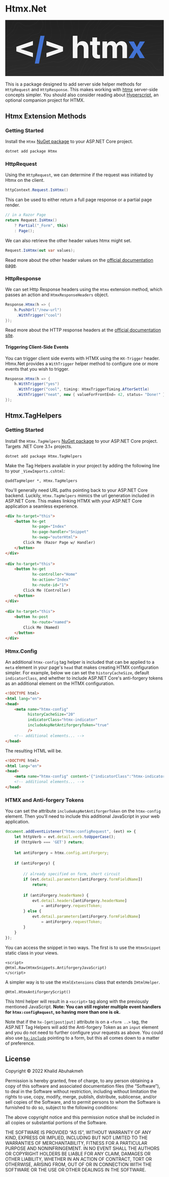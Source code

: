 # Htmx.Net

![HTMX Logo](./shared/htmx-logo.png)

This is a package designed to add server side helper methods for `HttpRequest` and `HttpResponse`. This makes working with [htmx](https://htmx.org/) server-side concepts simpler. You should also consider reading about [Hyperscript](https://hyperscript.org/), an optional companion project for HTMX.

## Htmx Extension Methods

### Getting Started

Install the `Htmx` [NuGet package](https://www.nuget.org/packages/Htmx/) to your ASP.NET Core project.

```console
dotnet add package Htmx
```

### HttpRequest

Using the `HttpRequest`, we can determine if the request was initiated by Htmx on the client.

```c#
httpContext.Request.IsHtmx()
```

This can be used to either return a full page response or a partial page render.

```c#
// in a Razor Page
return Request.IsHtmx()
    ? Partial("_Form", this)
    : Page();
```

We can also retrieve the other header values htmx might set.

```c#
Request.IsHtmx(out var values);
```

Read more about the other header values on the [official documentation page](https://htmx.org/reference/#request_headers).

### HttpResponse

We can set Http Response headers using the `Htmx` extension method, which passes an action and `HtmxResponseHeaders` object.

```c#
Response.Htmx(h => {
    h.PushUrl("/new-url")
     .WithTrigger("cool")
});
```

Read more about the HTTP response headers at the [official documentation site](https://htmx.org/reference/#request_headers).

#### Triggering Client-Side Events

You can trigger client side events with HTMX using the `HX-Trigger` header. Htmx.Net provides a `WithTrigger` helper method to configure one or more events that you wish to trigger.

```c#
Response.Htmx(h => {
    h.WithTrigger("yes")
     .WithTrigger("cool", timing: HtmxTriggerTiming.AfterSettle)
     .WithTrigger("neat", new { valueForFrontEnd= 42, status= "Done!" }, timing: HtmxTriggerTiming.AfterSwap);
});
```

## Htmx.TagHelpers

### Getting Started

Install the `Htmx.TagHelpers` [NuGet package](https://www.nuget.org/packages/Htmx.TagHelpers/) to your ASP.NET Core project. Targets .NET Core 3.1+ projects.

```console
dotnet add package Htmx.TagHelpers
```

Make the Tag Helpers available in your project by adding the following line to your `_ViewImports.cshtml`:

```razor
@addTagHelper *, Htmx.TagHelpers
```

You'll generally need URL paths pointing back to your ASP.NET Core backend. Luckily, `Htmx.TagHelpers` mimics the url generation included in ASP.NET Core. This makes linking HTMX with your ASP.NET Core application a seamless experience.

```html
<div hx-target="this">
    <button hx-get
            hx-page="Index"
            hx-page-handler="Snippet"
            hx-swap="outerHtml">
        Click Me (Razor Page w/ Handler)
    </button>
</div>

<div hx-target="this">
    <button hx-get
            hx-controller="Home"
            hx-action="Index"
            hx-route-id="1">
        Click Me (Controller)
    </button>
</div>

<div hx-target="this">
    <button hx-post
            hx-route="named">
        Click Me (Named)
    </button>
</div>
```

### Htmx.Config

An additional `htmx-config` tag helper is included that can be applied to a `meta` element in your page's `head` that makes creating HTMX configuration simpler. For example, below we can set the `historyCacheSize`, default `indicatorClass`, and whether to include ASP.NET Core's anti-forgery tokens as an additional element on the HTMX configuration.

```html
<!DOCTYPE html>
<html lang="en">
<head>
    <meta name="htmx-config" 
          historyCacheSize="20"
          indicatorClass="htmx-indicator"
          includeAspNetAntiforgeryToken="true"
          />
    <!-- additional elements... -->
</head>
```

The resulting HTML will be.

```html
<!DOCTYPE html>
<html lang="en">
<head>
    <meta name="htmx-config" content='{"indicatorClass":"htmx-indicator","historyCacheSize":20,"antiForgery":{"formFieldName":"__RequestVerificationToken","headerName":"RequestVerificationToken","requestToken":"<token>"}}' />
    <!-- additional elements... -->
</head>
```

### HTMX and Anti-forgery Tokens

You can set the attribute `includeAspNetAntiforgerToken` on the `htmx-config` element. Then you'll need to include this additional JavaScript in your web application.

```javascript
document.addEventListener("htmx:configRequest", (evt) => {
    let httpVerb = evt.detail.verb.toUpperCase();
    if (httpVerb === 'GET') return;

    let antiForgery = htmx.config.antiForgery;

    if (antiForgery) {

        // already specified on form, short circuit
        if (evt.detail.parameters[antiForgery.formFieldName])
            return;

        if (antiForgery.headerName) {
            evt.detail.headers[antiForgery.headerName]
                = antiForgery.requestToken;
        } else {
            evt.detail.parameters[antiForgery.formFieldName]
                = antiForgery.requestToken;
        }
    }
});
```

You can access the snippet in two ways. The first is to use the `HtmxSnippet` static class in your views.

```
<script>
@Html.Raw(HtmxSnippets.AntiforgeryJavaScript)
</script>
```

A simpler way is to use the `HtmlExtensions` class that extends `IHtmlHelper`.

```
@Html.HtmxAntiforgeryScript()
```

This html helper will result in a `<script>` tag along with the previously mentioned JavaScript. **Note: You can still register multiple event handlers for `htmx:configRequest`, so having more than one is ok.**

Note that if the `hx-[get|post|put]` attribute is on a `<form ..>` tag, the ASP.NET Tag Helpers will add the Anti-forgery Token as an `input` element and you do not need to further configure your requests as above. You could also use [`hx-include`](https://htmx.org/attributes/hx-include/) pointing to a form, but this all comes down to a matter of preference.


## License

Copyright © 2022 Khalid Abuhakmeh

Permission is hereby granted, free of charge, to any person obtaining a copy of this software and associated documentation files (the “Software”), to deal in the Software without restriction, including without limitation the rights to use, copy, modify, merge, publish, distribute, sublicense, and/or sell copies of the Software, and to permit persons to whom the Software is furnished to do so, subject to the following conditions:

The above copyright notice and this permission notice shall be included in all copies or substantial portions of the Software.

THE SOFTWARE IS PROVIDED “AS IS”, WITHOUT WARRANTY OF ANY KIND, EXPRESS OR IMPLIED, INCLUDING BUT NOT LIMITED TO THE WARRANTIES OF MERCHANTABILITY, FITNESS FOR A PARTICULAR PURPOSE AND NONINFRINGEMENT. IN NO EVENT SHALL THE AUTHORS OR COPYRIGHT HOLDERS BE LIABLE FOR ANY CLAIM, DAMAGES OR OTHER LIABILITY, WHETHER IN AN ACTION OF CONTRACT, TORT OR OTHERWISE, ARISING FROM, OUT OF OR IN CONNECTION WITH THE SOFTWARE OR THE USE OR OTHER DEALINGS IN THE SOFTWARE.
